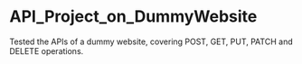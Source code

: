 # API_Project_on_DummyWebsite
Tested the APIs of a dummy website, covering POST, GET, PUT, PATCH and DELETE operations.
